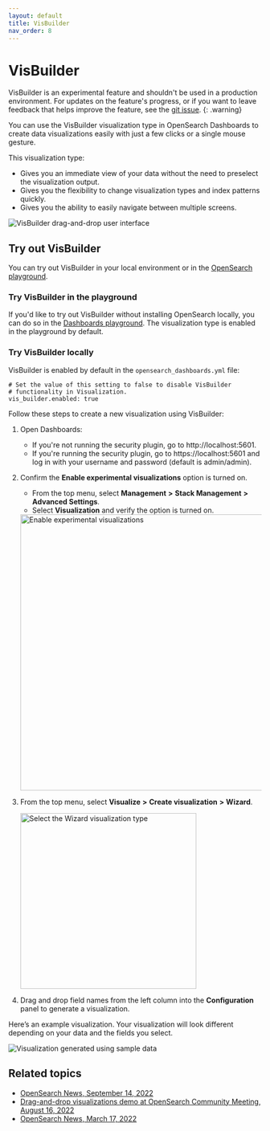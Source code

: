 ```yaml
---
layout: default
title: VisBuilder
nav_order: 8
---
```


# VisBuilder

VisBuilder is an experimental feature and shouldn't be used in a production environment. For updates on the feature's progress, or if you want to leave feedback that helps improve the feature, see the [git issue](https://github.com/opensearch-project/OpenSearch-Dashboards/issues/2280).
{: .warning}

You can use the VisBuilder visualization type in OpenSearch Dashboards to create data visualizations easily with just a few clicks or a single mouse gesture.

This visualization type:

* Gives you an immediate view of your data without the need to preselect the visualization output.
* Gives you the flexibility to change visualization types and index patterns quickly.
* Gives you the ability to easily navigate between multiple screens.

<img src="{{site.url}}{{site.baseurl}}/images/drag-drop-ui.png" alt="VisBuilder drag-and-drop user interface">

## Try out VisBuilder

You can try out VisBuilder in your local environment or in the [OpenSearch playground](https://playground.opensearch.org/app/home#/).

### Try VisBuilder in the playground

If you'd like to try out VisBuilder without installing OpenSearch locally, you can do so in the [Dashboards playground](https://playground.opensearch.org/app/wizard). The visualization type is enabled in the playground by default.

### Try VisBuilder locally

VisBuilder is enabled by default in the `opensearch_dashboards.yml` file:

```
# Set the value of this setting to false to disable VisBuilder
# functionality in Visualization.
vis_builder.enabled: true
```

Follow these steps to create a new visualization using VisBuilder:

1. Open Dashboards:
    - If you're not running the security plugin, go to http://localhost:5601.
    - If you're running the security plugin, go to https://localhost:5601 and log in with your username and password (default is admin/admin).

2. Confirm the **Enable experimental visualizations** option is turned on. 
   - From the top menu, select **Management** **>** **Stack Management** **>** **Advanced Settings**.
   - Select **Visualization** and verify the option is turned on. 
   
   <img src="{{site.url}}{{site.baseurl}}/images/enable-experimental-viz.png" alt="Enable experimental visualizations" width="550">

3. From the top menu, select **Visualize** **>** **Create visualization** **>** **Wizard**.

   <img src="{{site.url}}{{site.baseurl}}/images/drag-and-drop-viz-select.png" alt="Select the Wizard visualization type" width="350">  

4. Drag and drop field names from the left column into the **Configuration** panel to generate a visualization.

Here’s an example visualization. Your visualization will look different depending on your data and the fields you select.

<img src="{{site.url}}{{site.baseurl}}/images/drag-drop-generated-viz.png" alt="Visualization generated using sample data">

## Related topics

* [OpenSearch News, September 14, 2022](https://opensearch.org/)
* [Drag-and-drop visualizations demo at OpenSearch Community Meeting, August 16, 2022](https://forum.opensearch.org/t/opensearch-community-meeting-2022-0816/10323)
* [OpenSearch News, March 17, 2022](https://opensearch.org/blog/releases/2022/03/launch-announcement-1-3-0/)
